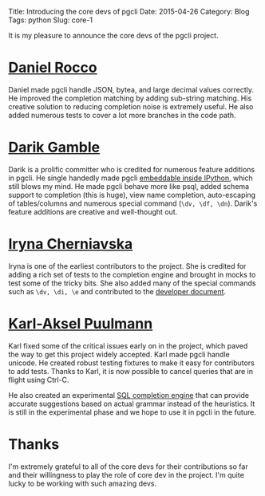 Title: Introducing the core devs of pgcli
Date: 2015-04-26
Category: Blog
Tags: python 
Slug: core-1

It is my pleasure to announce the core devs of the pgcli project. 

# [Daniel Rocco](https://github.com/drocco007)

Daniel made pgcli handle JSON, bytea, and large decimal values correctly. He improved the completion matching by adding sub-string matching. His creative solution to reducing completion noise is extremely useful. He also added numerous tests to cover a lot more branches in the code path. 

# [Darik Gamble](https://github.com/darikg)

Darik is a prolific committer who is credited for numerous feature additions in pgcli. He single handedly made pgcli [embeddable inside IPython]({filename}embedding-pgcli-in-ipython.md), which still blows my mind. He made pgcli behave more like psql, added schema support to completion (this is huge), view name completion, auto-escaping of tables/columns and numerous special command (`\dv, \df, \dn`). Darik's feature additions are creative and well-thought out.

# [Iryna Cherniavska](https://github.com/j-bennet)

Iryna is one of the earliest contributors to the project. She is credited for adding a rich set of tests to the completion engine and brought in mocks to test some of the tricky bits. She also added many of the special commands such as `\dv, \di, \e` and contributed to the [developer document](https://github.com/dbcli/pgcli/blob/master/DEVELOP.rst#adding-postgresql-special-meta-commands).

# [Karl-Aksel Puulmann](https://github.com/macobo)

Karl fixed some of the critical issues early on in the project, which paved the way to get this project widely accepted. Karl made pgcli handle unicode. He created robust testing fixtures to make it easy for contributors to add tests. Thanks to Karl, it is now possible to cancel queries that are in flight using Ctrl-C.

He also created an experimental [SQL completion engine](https://github.com/macobo/sqlcomplete) that can provide accurate suggestions based on actual grammar instead of the heuristics. It is still in the experimental phase and we hope to use it in pgcli in the future.

# Thanks

I'm extremely grateful to all of the core devs for their contributions so far and their willingness to play the role of core dev in the project. I'm quite lucky to be working with such amazing devs.
